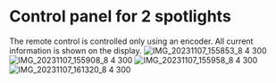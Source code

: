 # Control panel for 2 spotlights

The remote control is controlled only using an encoder. All current information is shown on the display.
![IMG_20231107_155853_8 4 300](https://github.com/Mark-RT/Control-panel-for-2-spotlights/assets/93182860/7f3b2f3b-990d-4039-826f-1821f4cf4724)
![IMG_20231107_155908_8 4 300](https://github.com/Mark-RT/Control-panel-for-2-spotlights/assets/93182860/da57428f-3290-4f18-b0de-85ad62750db2)
![IMG_20231107_155958_8 4 300](https://github.com/Mark-RT/Control-panel-for-2-spotlights/assets/93182860/e2caa01a-6070-4ef1-8807-8d761a2aea37)
![IMG_20231107_161320_8 4 300](https://github.com/Mark-RT/Control-panel-for-2-spotlights/assets/93182860/c0b16037-e73f-4e2a-a57a-b98d4435c0d6)
